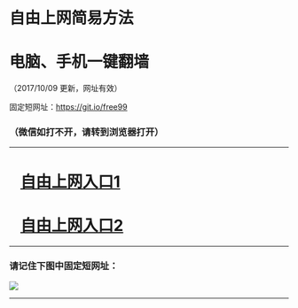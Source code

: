﻿# 自由上网简易方法

# 电脑、手机一键翻墙

（2017/10/09 更新，网址有效）

固定短网址：https://git.io/free99

### （微信如打不开，请转到浏览器打开）


***





# &nbsp;&nbsp; <a href="http://ft1806822279.fwq-tz-1001.info/fwqtz01.html?t=100900112582 " target="_blank">自由上网入口1</a>
# &nbsp;&nbsp; <a href="http://ft1582329428.fwq-tz-1002.info/fwqtz02.html?t=10090011664 " target="_blank">自由上网入口2</a>
***

### 请记住下图中固定短网址：

<img src="https://s3-us-west-2.amazonaws.com/fwq-1001/yjfq-20170905okok.png" /> 


***

